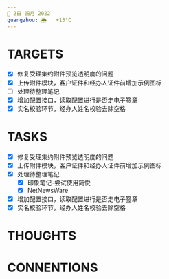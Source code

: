 ```yaml
---
📆 2日 四月 2022
guangzhou: 🌦   +13°C
---
```


# TARGETS
- [x] 修复受理集约附件预览透明度的问题
- [x] 上传附件模块，客户证件和经办人证件前增加示例图标
- [ ] 处理待整理笔记
- [x] 增加配置接口，读取配置进行是否走电子签章
- [x] 实名校验环节，经办人姓名校验去除空格

# TASKS
- [x] 修复受理集约附件预览透明度的问题
- [x] 上传附件模块，客户证件和经办人证件前增加示例图标
- [x] 处理待整理笔记
	- [x] 印象笔记-尝试使用简悦
	- [x] NetNewsWare
- [x] 增加配置接口，读取配置进行是否走电子签章
- [x] 实名校验环节，经办人姓名校验去除空格

# THOUGHTS

# CONNENTIONS